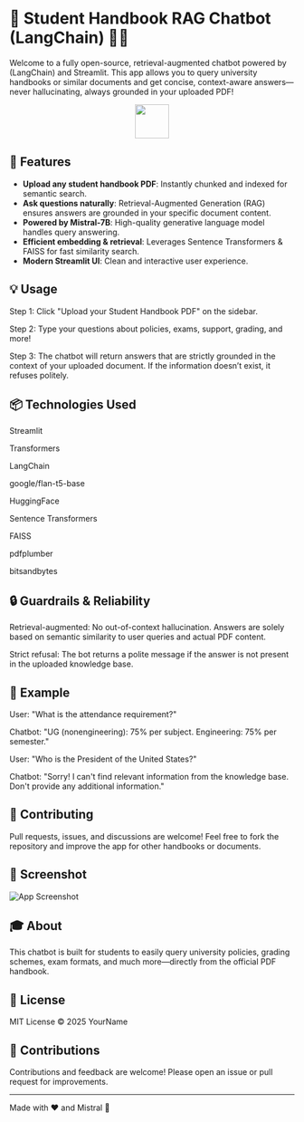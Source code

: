 # 🦙 Student Handbook RAG Chatbot (LangChain) 📖🤖

Welcome to a fully open-source, retrieval-augmented chatbot powered by (LangChain) and Streamlit. This app allows you to query university handbooks or similar documents and get concise, context-aware answers—never hallucinating, always grounded in your uploaded PDF!

<div align="center">
  <img src="https://streamlit.io/images/brand/streamlit-logo-primary-colormark-darktext.png" height="60" />
</div>

## 🚀 Features

- **Upload any student handbook PDF**: Instantly chunked and indexed for semantic search.
- **Ask questions naturally**: Retrieval-Augmented Generation (RAG) ensures answers are grounded in your specific document content.
- **Powered by Mistral-7B**: High-quality generative language model handles query answering.
- **Efficient embedding & retrieval**: Leverages Sentence Transformers & FAISS for fast similarity search.
- **Modern Streamlit UI**: Clean and interactive user experience.

## 💡 Usage
Step 1: Click "Upload your Student Handbook PDF" on the sidebar.

Step 2: Type your questions about policies, exams, support, grading, and more!

Step 3: The chatbot will return answers that are strictly grounded in the context of your uploaded document. If the information doesn’t exist, it refuses politely.

## 📦 Technologies Used
Streamlit

Transformers

LangChain

google/flan-t5-base

HuggingFace

Sentence Transformers

FAISS

pdfplumber

bitsandbytes

## 🔒 Guardrails & Reliability
Retrieval-augmented: No out-of-context hallucination. Answers are solely based on semantic similarity to user queries and actual PDF content.

Strict refusal: The bot returns a polite message if the answer is not present in the uploaded knowledge base.

## 📝 Example
User: "What is the attendance requirement?"

Chatbot: "UG (nonengineering): 75% per subject. Engineering: 75% per semester."

User: "Who is the President of the United States?"

Chatbot: "Sorry! I can't find relevant information from the knowledge base. Don't provide any additional information."

## 📢 Contributing
Pull requests, issues, and discussions are welcome! Feel free to fork the repository and improve the app for other handbooks or documents.


## 📸 Screenshot

![App Screenshot](./images/screenshot.png)

## 🎓 About

This chatbot is built for students to easily query university policies, grading schemes, exam formats, and much more—directly from the official PDF handbook.

## 📝 License

MIT License © 2025 YourName

## 🤝 Contributions

Contributions and feedback are welcome! Please open an issue or pull request for improvements.

---

Made with ❤️ and Mistral 🚀

